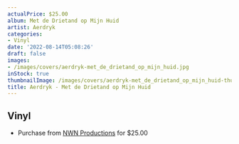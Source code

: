 ```yaml
---
actualPrice: $25.00
album: Met de Drietand op Mijn Huid
artist: Aerdryk
categories:
- Vinyl
date: '2022-08-14T05:08:26'
draft: false
images:
- /images/covers/aerdryk-met_de_drietand_op_mijn_huid.jpg
inStock: true
thumbnailImage: /images/covers/aerdryk-met_de_drietand_op_mijn_huid-thumb.jpg
title: Aerdryk - Met de Drietand op Mijn Huid
---
```


## Vinyl
* Purchase from [NWN Productions](http://shop.nwnprod.com/index.php?route=product/product&path=75&product_id=26504&sort=pd.name&order=ASC) for $25.00
